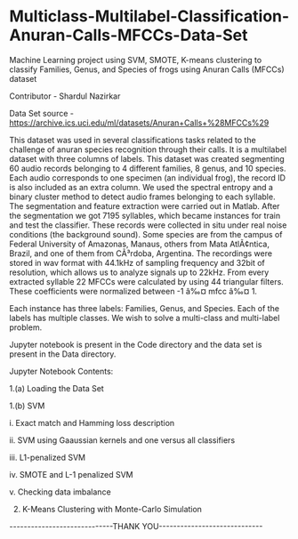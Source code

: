 # Multiclass-Multilabel-Classification-Anuran-Calls-MFCCs-Data-Set
Machine Learning project using SVM, SMOTE, K-means clustering to classify Families, Genus, and Species of frogs using Anuran Calls (MFCCs) dataset


Contributor - Shardul Nazirkar

Data Set source - https://archive.ics.uci.edu/ml/datasets/Anuran+Calls+%28MFCCs%29

This dataset was used in several classifications tasks related to the challenge of anuran species recognition through their calls. It is a multilabel dataset with three columns of labels. This dataset was created segmenting 60 audio records belonging to 4 different families, 8 genus, and 10 species. Each audio corresponds to one specimen (an individual frog), the record ID is also included as an extra column. We used the spectral entropy and a binary cluster method to detect audio frames belonging to each syllable. The segmentation and feature extraction were carried out in Matlab. After the segmentation we got 7195 syllables, which became instances for train and test the classifier. These records were collected in situ under real noise conditions (the background sound). Some species are from the campus of Federal University of Amazonas, Manaus, others from Mata AtlÃ¢ntica, Brazil, and one of them from CÃ³rdoba, Argentina. The recordings were stored in wav format with 44.1kHz of sampling frequency and 32bit of resolution, which allows us to analyze signals up to 22kHz. From every extracted syllable 22 MFCCs were calculated by using 44 triangular filters. These coefficients were normalized between -1 â‰¤ mfcc â‰¤ 1.

Each instance has three labels: Families, Genus, and Species. Each of the labels has multiple classes. We wish to solve a multi-class and multi-label problem.

Jupyter notebook is present in the Code directory and the data set is present in the Data directory.

Jupyter Notebook Contents:

1.(a) Loading the Data Set


1.(b) SVM

  i.   Exact match and Hamming loss description
  
  ii.  SVM using Gaaussian kernels and one versus all classifiers
  
  iii. L1-penalized SVM
  
  iv.  SMOTE and L-1 penalized SVM
  
  v.   Checking data imbalance
  


2.    K-Means Clustering with Monte-Carlo Simulation


-----------------------------THANK YOU-----------------------------
